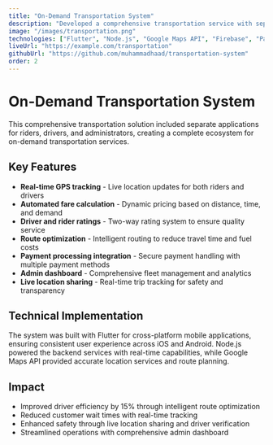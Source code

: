 ```yaml
---
title: "On-Demand Transportation System"
description: "Developed a comprehensive transportation service with separate applications for riders, drivers, and administrators. Implemented real-time GPS tracking, automated fare calculation, and intelligent route optimization that improved driver efficiency by 15%. Features include live location sharing, payment processing integration, driver rating system, and comprehensive admin dashboard for fleet management."
image: "/images/transportation.png"
technologies: ["Flutter", "Node.js", "Google Maps API", "Firebase", "Payment Processing", "Real-time Tracking"]
liveUrl: "https://example.com/transportation"
githubUrl: "https://github.com/muhammadhaad/transportation-system"
order: 2
---
```


# On-Demand Transportation System

This comprehensive transportation solution included separate applications for riders, drivers, and administrators, creating a complete ecosystem for on-demand transportation services.

## Key Features

- **Real-time GPS tracking** - Live location updates for both riders and drivers
- **Automated fare calculation** - Dynamic pricing based on distance, time, and demand
- **Driver and rider ratings** - Two-way rating system to ensure quality service
- **Route optimization** - Intelligent routing to reduce travel time and fuel costs
- **Payment processing integration** - Secure payment handling with multiple payment methods
- **Admin dashboard** - Comprehensive fleet management and analytics
- **Live location sharing** - Real-time trip tracking for safety and transparency

## Technical Implementation

The system was built with Flutter for cross-platform mobile applications, ensuring consistent user experience across iOS and Android. Node.js powered the backend services with real-time capabilities, while Google Maps API provided accurate location services and route planning.

## Impact

- Improved driver efficiency by 15% through intelligent route optimization
- Reduced customer wait times with real-time tracking
- Enhanced safety through live location sharing and driver verification
- Streamlined operations with comprehensive admin dashboard
